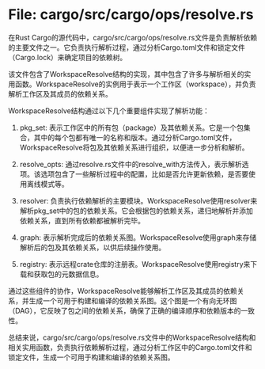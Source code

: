 # File: cargo/src/cargo/ops/resolve.rs

在Rust Cargo的源代码中，cargo/src/cargo/ops/resolve.rs文件是负责解析依赖的主要文件之一。它负责执行解析过程，通过分析Cargo.toml文件和锁定文件（Cargo.lock）来确定项目的依赖树。

该文件包含了WorkspaceResolve结构的实现，其中包含了许多与解析相关的实用函数。WorkspaceResolve的实例用于表示一个工作区（workspace），并负责解析工作区及其成员的依赖关系。

WorkspaceResolve结构通过以下几个重要组件实现了解析功能：

1. pkg_set: 表示工作区中的所有包（package）及其依赖关系。它是一个包集合，其中的每个包都有唯一的名称和版本。通过分析Cargo.toml文件，WorkspaceResolve将包及其依赖关系进行组织，以便进一步分析和解析。

2. resolve_opts: 通过resolve.rs文件中的resolve_with方法传入，表示解析选项。该选项包含了一些解析过程中的配置，比如是否允许更新依赖，是否要使用离线模式等。

3. resolver: 负责执行依赖解析的主要模块。WorkspaceResolve使用resolver来解析pkg_set中的包的依赖关系。它会根据包的依赖关系，递归地解析并添加依赖关系，直到所有依赖都被解析完毕。

4. graph: 表示解析完成后的依赖关系图。WorkspaceResolve使用graph来存储解析后的包及其依赖关系，以供后续操作使用。

5. registry: 表示远程crate仓库的注册表。WorkspaceResolve使用registry来下载和获取包的元数据信息。

通过这些组件的协作，WorkspaceResolve能够解析工作区及其成员的依赖关系，并生成一个可用于构建和编译的依赖关系图。这个图是一个有向无环图（DAG），它反映了包之间的依赖关系，确保了正确的编译顺序和依赖版本的一致性。

总结来说，cargo/src/cargo/ops/resolve.rs文件中的WorkspaceResolve结构和相关实用函数，负责执行依赖解析过程，通过分析工作区中的Cargo.toml文件和锁定文件，生成一个可用于构建和编译的依赖关系图。

